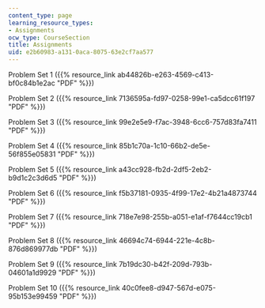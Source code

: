 ```yaml
---
content_type: page
learning_resource_types:
- Assignments
ocw_type: CourseSection
title: Assignments
uid: e2b60983-a131-0aca-8075-63e2cf7aa577
---
```


Problem Set 1 ({{% resource_link ab44826b-e263-4569-c413-bf0c84b1e2ac "PDF" %}})

Problem Set 2 ({{% resource_link 7136595a-fd97-0258-99e1-ca5dcc61f197 "PDF" %}})

Problem Set 3 ({{% resource_link 99e2e5e9-f7ac-3948-6cc6-757d83fa7411 "PDF" %}})

Problem Set 4 ({{% resource_link 85b1c70a-1c10-66b2-de5e-56f855e05831 "PDF" %}})

Problem Set 5 ({{% resource_link a43cc928-fb2d-2df5-2eb2-b9d1c2c3d6d5 "PDF" %}})

Problem Set 6 ({{% resource_link f5b37181-0935-4f99-17e2-4b21a4873744 "PDF" %}})

Problem Set 7 ({{% resource_link 718e7e98-255b-a051-e1af-f7644cc19cb1 "PDF" %}})

Problem Set 8 ({{% resource_link 46694c74-6944-221e-4c8b-876d869977db "PDF" %}})

Problem Set 9 ({{% resource_link 7b19dc30-b42f-209d-793b-04601a1d9929 "PDF" %}})

Problem Set 10 ({{% resource_link 40c0fee8-d947-567d-e075-95b153e99459 "PDF" %}})